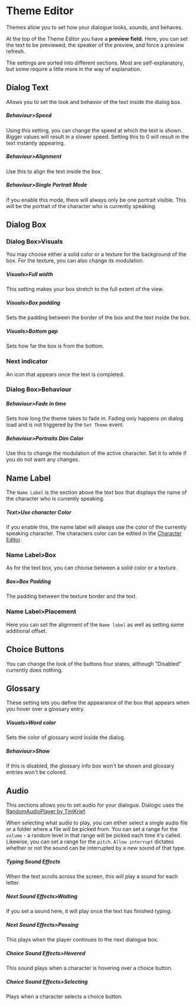 # Theme Editor

Themes allow you to set how your dialogue looks, sounds, and behaves.

At the top of the Theme Editor you have a **preview field.** Here, you can set the text to be previewed, the speaker of the preview, and force a preview refresh.

The settings are sorted into different sections. Most are self-explanatory, but some require a little more in the way of explanation.

## Dialog Text
Allows you to set the look and behavior of the text inside the dialog box.

##### Behaviour>Speed
Using this setting, you can change the speed at which the text is shown. Bigger values will result in a slower speed.
Setting this to 0 will result in the text instantly appearing.

##### Behaviour>Alignment
Use this to align the text inside the box.

##### Behaviour>Single Portrait Mode
If you enable this mode, there will always only be one portrait visible. This will be the portrait of the character who is currently speaking.

## Dialog Box
### Dialog Box>Visuals
You may choose either a solid color or a texture for the background of the box. For the texture, you can also change its modulation.

##### Visuals>Full width
This setting makes your box stretch to the full extent of the view.

##### Visuals>Box padding
Sets the padding between the border of the box and the text inside the box.

##### Visuals>Bottom gap
Sets how far the box is from the bottom.

### Next indicator
An icon that appears once the text is completed.

### Dialog Box>Behaviour
##### Behaviour>Fade in time
Sets how long the theme takes to fade in. Fading only happens on dialog load and is not triggered by the `Set Theme` event.

##### Behaviour>Portraits Dim Color
Use this to change the modulation of the active character. Set it to white if you do not want any changes. 

## Name Label
The `Name Label` is the section above the text box that displays the name of the character who is currently speaking.

##### Text>Use character Color
If you enable this, the name label will always use the color of the currently speaking character. The characters color can be edited in the [Character Editor](./Character.md).

### Name Label>Box
As for the text box, you can choose between a solid color or a texture.

##### Box>Box Padding
The padding between the texture border and the text.

### Name Label>Placement
Here you can set the alignment of the `Name label` as well as setting some additional offset.

## Choice Buttons
You can change the look of the buttons four states, although "Disabled" currently does nothing.

## Glossary
These setting lets you define the appearance of the box that appears when you hover over a glossary entry.

##### Visuals>Word color
Sets the color of glossary word inside the dialog.

##### Behaviour>Show
If this is disabled, the glossary info box won't be shown and glossary entries won't be colored.

## Audio
This sections allows you to set audio for your dialogue. Dialogic uses the [RandomAudioPlayer by TimKrief](https://gitlab.com/timkrief/godot-random-audio-stream-player).

When selecting what audio to play, you can either select a single audio file or a folder where a file will be picked from.
You can set a range for the `volume` - a random level in that range will be picked each time it's called. Likewise, you can set a range for the `pitch`. `Allow interrupt` dictates whether or not the sound can be interrupted by a new sound of that type.

##### Typing Sound Effects
When the text scrolls across the screen, this will play a sound for each letter.

##### Next Sound Effects>Waiting
If you set a sound here, it will play once the text has finished typing.

##### Next Sound Effects>Passing
This plays when the player continues to the next dialogue box.

##### Choice Sound Effects>Hovered 
This sound plays when a character is hovering over a choice button.

##### Choice Sound Effects>Selecting
Plays when a character selects a choice button.

